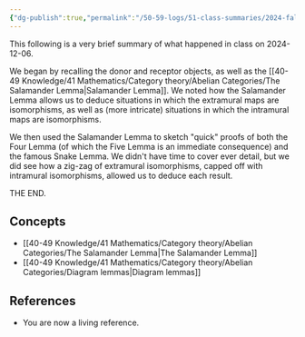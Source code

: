 ```yaml
---
{"dg-publish":true,"permalink":"/50-59-logs/51-class-summaries/2024-fall/math-561/2024-12/2024-12-06/","updated":"2024-12-06T11:45:19-08:00"}
---
```


This following is a very brief summary of what happened in class on 2024-12-06.

We began by recalling the donor and receptor objects, as well as the [[40-49 Knowledge/41 Mathematics/Category theory/Abelian Categories/The Salamander Lemma\|Salamander Lemma]]. We noted how the Salamander Lemma allows us to deduce situations in which the extramural maps are isomorphisms, as well as (more intricate) situations in which the intramural maps are isomorphisms.

We then used the Salamander Lemma to sketch "quick" proofs of both the Four Lemma (of which the Five Lemma is an immediate consequence) and the famous Snake Lemma. We didn't have time to cover ever detail, but we did see how a zig-zag of extramural isomorphisms, capped off with intramural isomorphisms, allowed us to deduce each result.

THE END.
## Concepts

- [[40-49 Knowledge/41 Mathematics/Category theory/Abelian Categories/The Salamander Lemma\|The Salamander Lemma]]
- [[40-49 Knowledge/41 Mathematics/Category theory/Abelian Categories/Diagram lemmas\|Diagram lemmas]]

## References

- You are now a living reference.